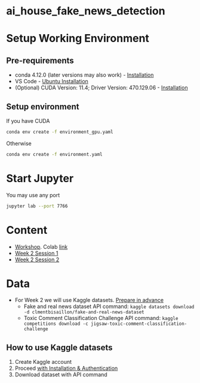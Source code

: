 # ai_house_fake_news_detection

# Setup Working Environment  

## Pre-requirements 

- conda 4.12.0 (later versions may also work) - [Installation](https://docs.anaconda.com/anaconda/install/index.html)
- VS Code - [Ubuntu Installation](https://code.visualstudio.com/docs/setup/linux)
- (Optional) CUDA Version: 11.4; Driver Version: 470.129.06 - [Installation](https://docs.nvidia.com/cuda/cuda-installation-guide-linux/index.html)

## Setup environment 

If you have CUDA
```bash
conda env create -f environment_gpu.yaml
```
Otherwise
```bash
conda env create -f environment.yaml
```

# Start Jupyter

You may use any port 
```bash
jupyter lab --port 7766
```

# Content 

- [Workshop](https://github.com/VSydorskyy/ai_house_fake_news_detection/blob/main/workshop/AI_House_workshop.ipynb). Colab [link](https://colab.research.google.com/drive/16eFSJMhVYYBo1WhbhhkLBN6kWuXzTstf?usp=sharing)
- [Week 2 Session 1](https://github.com/VSydorskyy/ai_house_fake_news_detection/blob/week_2/Week_2_Linear_and_Recurrent_models/Session_1_Text_Data_Representations.ipynb)
- [Week 2 Session 2](https://github.com/VSydorskyy/ai_house_fake_news_detection/blob/week_2/Week_2_Linear_and_Recurrent_models/Session_2_Regressions_and_Recurrent_models.ipynb)

# Data

- For Week 2 we will use Kaggle datasets. [Prepare in advance](#how-to-use-kaggle-datasets)
    - Fake and real news dataset API command: `kaggle datasets download -d clmentbisaillon/fake-and-real-news-dataset`
    - Toxic Comment Classification Challenge API command: `kaggle competitions download -c jigsaw-toxic-comment-classification-challenge`

## How to use Kaggle datasets

1. Create Kaggle account 
2. Proceed [with Installation & Authentication](https://www.kaggle.com/docs/api#getting-started-installation-&-authentication)
3. Download dataset with API command 

